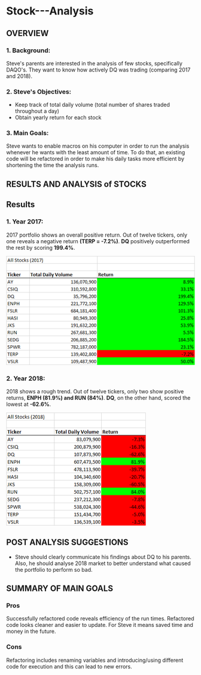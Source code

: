 # Stock---Analysis
## OVERVIEW
### 1. Background: 
Steve's parents are interested in the analysis of few stocks, specifically DAQO's. They want to know how actively DQ was trading (comparing 2017 and 2018).    
  
### 2. Steve's Objectives:
- Keep track of total daily volume (total number of shares traded throughout a day)
- Obtain yearly return for each stock
 
### 3. Main Goals:
Steve wants to enable macros on his computer in order to run the analysis whenever he wants with the least amount of time.  To do that, an existing code will be refactored in order to make his daily tasks more efficient by shortening the time the analysis runs.

## RESULTS AND ANALYSIS of STOCKS
## Results
### 1. Year 2017:
2017 portfolio shows an overall positive return. Out of twelve tickers, only one reveals a negative return **(TERP = -7.2%)**.  **DQ** positively outperformed the rest by scoring **199.4%**.

![](VBA_Challenge_AllStocks2017.png)

### 2. Year 2018:
2018 shows a rough trend. Out of twelve tickers, only two show positive returns, **ENPH (81.9%) and RUN (84%)**.  **DQ**, on the other hand, scored the lowest at **-62.6%**.

![](VBA_Challenge_All%20Stocks2018.png)

## POST ANALYSIS SUGGESTIONS
- Steve should clearly communicate his findings about DQ to his parents.  Also, he should analyse 2018 market to better understand what caused the portfolio to perform so bad.

## SUMMARY OF MAIN GOALS
### Pros
Successfully refactored code reveals efficiency of the run times.  Refactored code looks cleaner and easier to update.  For Steve it means saved time and money in the future.
### Cons
Refactoring includes renaming variables and introducing/using different code for execution and this can lead to new errors. 
